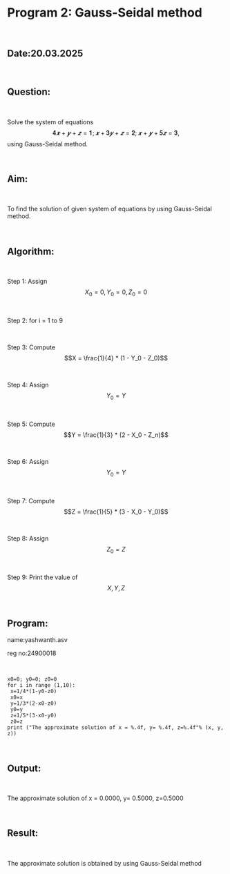 # Program 2: Gauss-Seidal method

<br>

## Date:20.03.2025

<br>

## Question:

<br>

 Solve the system of equations $$𝟒𝒙 + 𝒚 + 𝒛 = 𝟏; 𝒙 + 𝟑𝒚 + 𝒛 = 𝟐; 𝒙 + 𝒚 + 𝟓𝒛 = 𝟑,$$ using Gauss-Seidal method.

<br>

## Aim:

<br>

 To find the solution of given system of equations by using Gauss-Seidal method.

<br>

## Algorithm:

<br>

  Step 1: Assign $$X_0 = 0, Y_0 = 0, Z_0 = 0$$

<br>

  Step 2: for i = 1 to 9

<br>

  Step 3: Compute $$X = \frac{1}{4} * (1 - Y_0 - Z_0)$$

<br>

  Step 4: Assign $$Y_0 = Y$$

<br>

  Step 5: Compute $$Y = \frac{1}{3} * (2 - X_0 - Z_n)$$

<br>

  Step 6: Assign $$Y_0 = Y$$

<br>

  Step 7: Compute $$Z = \frac{1}{5} * (3 - X_0 - Y_0)$$

<br>

  Step 8: Assign $$Z_0 = Z$$

<br>

  Step 9: Print the value of $$X,Y,Z$$

<br>

## Program:

 name:yashwanth.asv
 
 reg no:24900018

<br>

```
x0=0; y0=0; z0=0
for i in range (1,10):
 x=1/4*(1-y0-z0)
 x0=x
 y=1/3*(2-x0-z0)
 y0=y
 z=1/5*(3-x0-y0)
 z0=z
print ("The approximate solution of x = %.4f, y= %.4f, z=%.4f"% (x, y,
z))
```

<br>

## Output:

<br>

The approximate solution of x = 0.0000, y= 0.5000, z=0.5000

<br>

## Result:

<br>

The approximate solution is obtained by using Gauss-Seidal method
